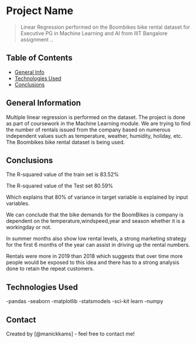 # Project Name
> Linear Regression performed on the Boombikes bike rental dataset for Executive PG in Machine Learning and AI from IIIT Bangalore assignment ..


## Table of Contents
* [General Info](#general-information)
* [Technologies Used](#technologies-used)
* [Conclusions](#conclusions)


<!-- You can include any other section that is pertinent to your problem -->

## General Information
Multiple linear regression is performed on the dataset. The project is done as part of coursework in the Machine Learning module. We are trying to find the number of rentals issued from the company based on numerous independent values such as temperature, weather, humidity, holiday, etc. The Boombikes bike rental dataset is being used.

<!-- You don't have to answer all the questions - just the ones relevant to your project. -->

## Conclusions
The R-squared value of the train set is 83.52% 

The R-squared value of the Test set  80.59%

Which explains that 80% of variance in target variable is explained by input variables.

We can conclude that the bike demands for the BoomBikes is company is dependent on the temperature,windspeed,year and season whether it is a workingday or not.

In summer months also show low rental levels, a strong marketing strategy for the first 6 months of the year can assist in driving up the rental numbers.

Rentals were more in 2019 than 2018 which suggests that over time more people would be exposed to this idea and there has to a strong analysis done to retain the repeat customers.

<!-- You don't have to answer all the questions - just the ones relevant to your project. -->


## Technologies Used
-pandas
-seaborn
-matplotlib
-statsmodels
-sci-kit learn
-numpy

<!-- As the libraries versions keep on changing, it is recommended to mention the version of library used in this project -->


## Contact
Created by [@manickkams] - feel free to contact me!


<!-- Optional -->
<!-- ## License -->
<!-- This project is open source and available under the [... License](). -->

<!-- You don't have to include all sections - just the one's relevant to your project -->